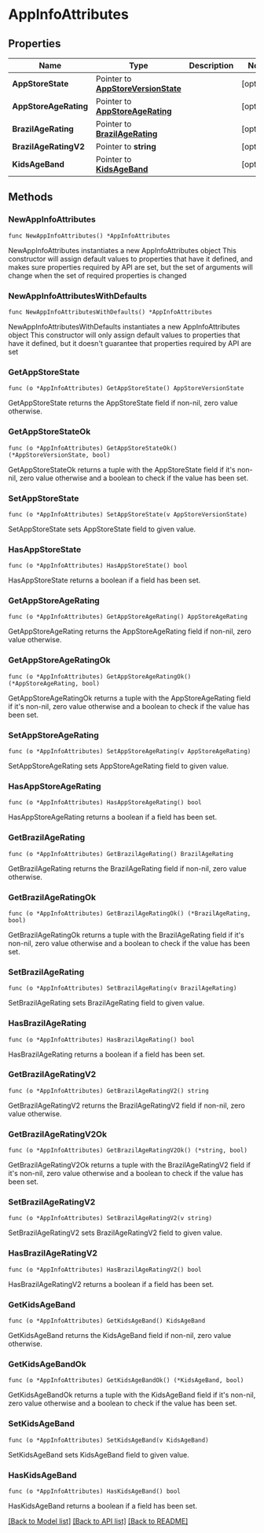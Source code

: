 # AppInfoAttributes

## Properties

Name | Type | Description | Notes
------------ | ------------- | ------------- | -------------
**AppStoreState** | Pointer to [**AppStoreVersionState**](AppStoreVersionState.md) |  | [optional] 
**AppStoreAgeRating** | Pointer to [**AppStoreAgeRating**](AppStoreAgeRating.md) |  | [optional] 
**BrazilAgeRating** | Pointer to [**BrazilAgeRating**](BrazilAgeRating.md) |  | [optional] 
**BrazilAgeRatingV2** | Pointer to **string** |  | [optional] 
**KidsAgeBand** | Pointer to [**KidsAgeBand**](KidsAgeBand.md) |  | [optional] 

## Methods

### NewAppInfoAttributes

`func NewAppInfoAttributes() *AppInfoAttributes`

NewAppInfoAttributes instantiates a new AppInfoAttributes object
This constructor will assign default values to properties that have it defined,
and makes sure properties required by API are set, but the set of arguments
will change when the set of required properties is changed

### NewAppInfoAttributesWithDefaults

`func NewAppInfoAttributesWithDefaults() *AppInfoAttributes`

NewAppInfoAttributesWithDefaults instantiates a new AppInfoAttributes object
This constructor will only assign default values to properties that have it defined,
but it doesn't guarantee that properties required by API are set

### GetAppStoreState

`func (o *AppInfoAttributes) GetAppStoreState() AppStoreVersionState`

GetAppStoreState returns the AppStoreState field if non-nil, zero value otherwise.

### GetAppStoreStateOk

`func (o *AppInfoAttributes) GetAppStoreStateOk() (*AppStoreVersionState, bool)`

GetAppStoreStateOk returns a tuple with the AppStoreState field if it's non-nil, zero value otherwise
and a boolean to check if the value has been set.

### SetAppStoreState

`func (o *AppInfoAttributes) SetAppStoreState(v AppStoreVersionState)`

SetAppStoreState sets AppStoreState field to given value.

### HasAppStoreState

`func (o *AppInfoAttributes) HasAppStoreState() bool`

HasAppStoreState returns a boolean if a field has been set.

### GetAppStoreAgeRating

`func (o *AppInfoAttributes) GetAppStoreAgeRating() AppStoreAgeRating`

GetAppStoreAgeRating returns the AppStoreAgeRating field if non-nil, zero value otherwise.

### GetAppStoreAgeRatingOk

`func (o *AppInfoAttributes) GetAppStoreAgeRatingOk() (*AppStoreAgeRating, bool)`

GetAppStoreAgeRatingOk returns a tuple with the AppStoreAgeRating field if it's non-nil, zero value otherwise
and a boolean to check if the value has been set.

### SetAppStoreAgeRating

`func (o *AppInfoAttributes) SetAppStoreAgeRating(v AppStoreAgeRating)`

SetAppStoreAgeRating sets AppStoreAgeRating field to given value.

### HasAppStoreAgeRating

`func (o *AppInfoAttributes) HasAppStoreAgeRating() bool`

HasAppStoreAgeRating returns a boolean if a field has been set.

### GetBrazilAgeRating

`func (o *AppInfoAttributes) GetBrazilAgeRating() BrazilAgeRating`

GetBrazilAgeRating returns the BrazilAgeRating field if non-nil, zero value otherwise.

### GetBrazilAgeRatingOk

`func (o *AppInfoAttributes) GetBrazilAgeRatingOk() (*BrazilAgeRating, bool)`

GetBrazilAgeRatingOk returns a tuple with the BrazilAgeRating field if it's non-nil, zero value otherwise
and a boolean to check if the value has been set.

### SetBrazilAgeRating

`func (o *AppInfoAttributes) SetBrazilAgeRating(v BrazilAgeRating)`

SetBrazilAgeRating sets BrazilAgeRating field to given value.

### HasBrazilAgeRating

`func (o *AppInfoAttributes) HasBrazilAgeRating() bool`

HasBrazilAgeRating returns a boolean if a field has been set.

### GetBrazilAgeRatingV2

`func (o *AppInfoAttributes) GetBrazilAgeRatingV2() string`

GetBrazilAgeRatingV2 returns the BrazilAgeRatingV2 field if non-nil, zero value otherwise.

### GetBrazilAgeRatingV2Ok

`func (o *AppInfoAttributes) GetBrazilAgeRatingV2Ok() (*string, bool)`

GetBrazilAgeRatingV2Ok returns a tuple with the BrazilAgeRatingV2 field if it's non-nil, zero value otherwise
and a boolean to check if the value has been set.

### SetBrazilAgeRatingV2

`func (o *AppInfoAttributes) SetBrazilAgeRatingV2(v string)`

SetBrazilAgeRatingV2 sets BrazilAgeRatingV2 field to given value.

### HasBrazilAgeRatingV2

`func (o *AppInfoAttributes) HasBrazilAgeRatingV2() bool`

HasBrazilAgeRatingV2 returns a boolean if a field has been set.

### GetKidsAgeBand

`func (o *AppInfoAttributes) GetKidsAgeBand() KidsAgeBand`

GetKidsAgeBand returns the KidsAgeBand field if non-nil, zero value otherwise.

### GetKidsAgeBandOk

`func (o *AppInfoAttributes) GetKidsAgeBandOk() (*KidsAgeBand, bool)`

GetKidsAgeBandOk returns a tuple with the KidsAgeBand field if it's non-nil, zero value otherwise
and a boolean to check if the value has been set.

### SetKidsAgeBand

`func (o *AppInfoAttributes) SetKidsAgeBand(v KidsAgeBand)`

SetKidsAgeBand sets KidsAgeBand field to given value.

### HasKidsAgeBand

`func (o *AppInfoAttributes) HasKidsAgeBand() bool`

HasKidsAgeBand returns a boolean if a field has been set.


[[Back to Model list]](../README.md#documentation-for-models) [[Back to API list]](../README.md#documentation-for-api-endpoints) [[Back to README]](../README.md)


